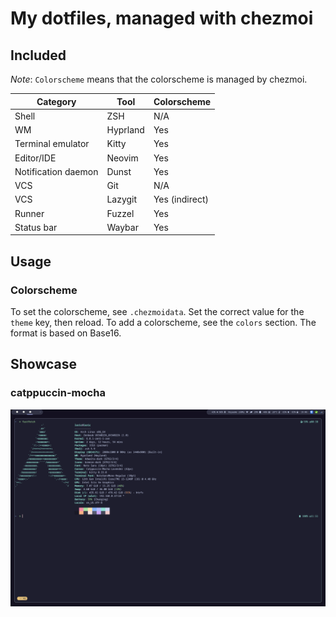 # My dotfiles, managed with chezmoi

## Included

*Note*: `Colorscheme` means that the colorscheme is managed by chezmoi.

| Category | Tool | Colorscheme |
| -------- | ---- | ----------- |
| Shell | ZSH | N/A |
| WM | Hyprland | Yes |
| Terminal emulator | Kitty | Yes |
| Editor/IDE | Neovim | Yes |
| Notification daemon | Dunst | Yes |
| VCS | Git | N/A |
| VCS | Lazygit | Yes (indirect) |
| Runner | Fuzzel | Yes |
| Status bar | Waybar | Yes |

## Usage

### Colorscheme

To set the colorscheme, see `.chezmoidata`. Set the correct value for the `theme` key, then reload.
To add a colorscheme, see the `colors` section. The format is based on Base16.

## Showcase

### catppuccin-mocha
![catppuccin-mocha screenshot](.assets/catppuccin-mocha.png)
